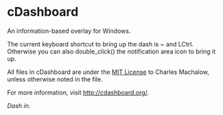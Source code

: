 cDashboard
==========

An information-based overlay for Windows.

The current keyboard shortcut to bring up the dash is ~ and LCtrl. Otherwise you can also double_click() the notification area icon to bring it up.

All files in cDashboard are under the [MIT License](http://opensource.org/licenses/MIT) to Charles Machalow, unless otherwise noted in the file.

For more information, visit http://cdashboard.org/.

*Dash in.*

